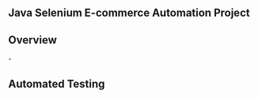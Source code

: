 
 <h2>Java Selenium E-commerce Automation Project</h2>

<h2><strong>Overview</strong></h2>
-<h2><strong>Automated Testing</strong></h2>


